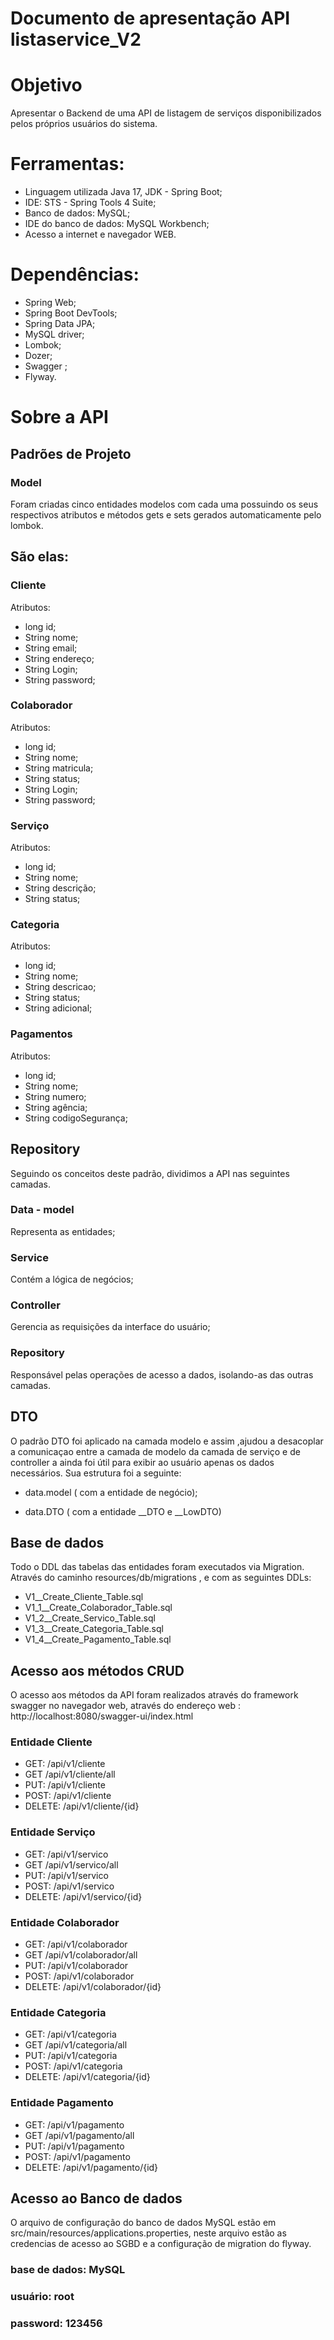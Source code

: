 # Documento de apresentação API listaservice_V2

# Objetivo

 Apresentar o Backend de uma  API  de listagem de serviços disponibilizados pelos próprios usuários do sistema.

# Ferramentas:

- Linguagem utilizada Java 17, JDK - Spring Boot;
- IDE: STS - Spring Tools 4 Suite;
- Banco de dados: MySQL;
- IDE do banco de dados: MySQL Workbench;
- Acesso a internet e navegador WEB.

# Dependências:

- Spring Web;
- Spring Boot DevTools;
- Spring Data JPA;
- MySQL driver;
- Lombok;
- Dozer;
- Swagger ;
- Flyway.

# Sobre a API

## Padrões de Projeto

### Model

Foram criadas cinco entidades modelos com cada uma possuindo os  seus respectivos atributos e  métodos gets e sets gerados automaticamente pelo lombok.

## São elas:

### Cliente

Atributos:			
- long id;		 	
- String nome;
- String email;		
- String endereço;
- String Login;
- String password;


### Colaborador

Atributos:

- long id;		 	
- String nome;
- String matricula;		
- String status;
- String Login;
- String password;


### Serviço

Atributos:

- long id;		 	
- String nome;
- String descrição;		
- String status;


### Categoria

Atributos:

- long id;		 	
- String nome;
- String descricao;		
- String status;
- String adicional;


### Pagamentos

Atributos:

- long id;		 	
- String nome;
- String numero;		
- String agência;
- String codigoSegurança;





## Repository

Seguindo os conceitos deste padrão, dividimos a API nas seguintes camadas.

### Data - model

Representa as entidades;

### Service 
Contém a lógica de negócios;

### Controller

Gerencia as requisições da interface do usuário;

### Repository

Responsável pelas operações de acesso a dados, isolando-as das outras camadas.

## DTO

O padrão DTO foi aplicado na camada modelo e assim ,ajudou a desacoplar a comunicaçao entre a camada de modelo da camada de serviço e de controller a ainda foi útil para exibir ao usuário apenas os dados necessários. Sua estrutura foi a seguinte:

- data.model ( com a entidade de negócio);

- data.DTO ( com a entidade __DTO  e  __LowDTO)

## Base de dados

Todo o DDL das tabelas das entidades foram executados via Migration.
Através do caminho resources/db/migrations , e com as seguintes DDLs:

- V1__Create_Cliente_Table.sql
- V1_1__Create_Colaborador_Table.sql
- V1_2__Create_Servico_Table.sql
- V1_3__Create_Categoria_Table.sql
- V1_4__Create_Pagamento_Table.sql

## Acesso aos métodos CRUD

O acesso aos métodos da API foram realizados através do framework swagger no navegador web, através do endereço web :  http://localhost:8080/swagger-ui/index.html

### Entidade Cliente

- GET: /api/v1/cliente
- GET /api/v1/cliente/all
- PUT: /api/v1/cliente
- POST: /api/v1/cliente
- DELETE: /api/v1/cliente/{id}

### Entidade Serviço

- GET: /api/v1/servico
- GET /api/v1/servico/all
- PUT: /api/v1/servico
- POST: /api/v1/servico
- DELETE: /api/v1/servico/{id}

### Entidade Colaborador

- GET: /api/v1/colaborador
- GET /api/v1/colaborador/all
- PUT: /api/v1/colaborador
- POST: /api/v1/colaborador
- DELETE: /api/v1/colaborador/{id}

### Entidade Categoria

- GET: /api/v1/categoria
- GET /api/v1/categoria/all
- PUT: /api/v1/categoria
- POST: /api/v1/categoria
- DELETE: /api/v1/categoria/{id}

### Entidade Pagamento

- GET: /api/v1/pagamento
- GET /api/v1/pagamento/all
- PUT: /api/v1/pagamento
- POST: /api/v1/pagamento
- DELETE: /api/v1/pagamento/{id}

## Acesso ao Banco de dados

O arquivo de configuração do banco de dados MySQL  estão em src/main/resources/applications.properties, neste arquivo estão as credencias de acesso ao SGBD e a configuração de migration do flyway.

### base de dados: MySQL
### usuário: root
### password: 123456 



